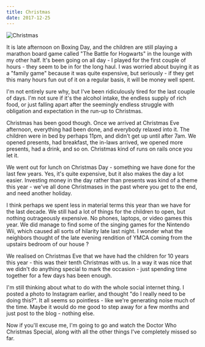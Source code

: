 ```yaml
---
title: Christmas
date: 2017-12-25
---
```


![Christmas](https://source.unsplash.com/7QCBakMyDCE/1600x900)

It is late afternoon on Boxing Day, and the children are still playing a marathon board game called "The Battle for Hogwarts" in the lounge with my other half. It's been going on all day - I played for the first couple of hours - they seem to be in for the long haul. I was worried about buying it as a "family game" because it was quite expensive, but seriously - if they get this many hours fun out of it on a regular basis, it will be money well spent.

I'm not entirely sure why, but I've been ridiculously tired for the last couple of days. I'm not sure if it's the alcohol intake, the endless supply of rich food, or just falling apart after the seemingly endless struggle with obligation and expectation in the run-up to Christmas.

Christmas has been good though. Once we arrived at Christmas Eve afternoon, everything had been done, and everybody relaxed into it. The children were in bed by perhaps 11pm, and didn't get up until after 7am. We opened presents, had breakfast, the in-laws arrived, we opened more presents, had a drink, and so on. Christmas kind of runs on rails once you let it.

We went out for lunch on Christmas Day - something we have done for the last few years. Yes, it's quite expensive, but it also makes the day a lot easier. Investing money in the day rather than presents was kind of a theme this year - we've all done Christmases in the past where you get to the end, and need another holiday.

I think perhaps we spent less in material terms this year than we have for the last decade. We still had a lot of things for the children to open, but nothing outrageously expensive. No phones, laptops, or video games this year. We did manage to find some of the singing games for the Nintendo Wii, which caused all sorts of hilarity late last night. I wonder what the neighbors thought of the late evening rendition of YMCA coming from the upstairs bedroom of our house ?

We realised on Christmas Eve that we have had the children for 10 years this year - this was their tenth Christmas with us. In a way it was nice that we didn't do anything special to mark the occasion - just spending time together for a few days has been enough.

I'm still thinking about what to do with the whole social internet thing. I posted a photo to Instagram earlier, and thought "do I really need to be doing this?". It all seems so pointless - like we're generating noise much of the time. Maybe it would do me good to step away for a few months and just post to the blog - nothing else.

Now if you'll excuse me, I'm going to go and watch the Doctor Who Christmas Special, along with all the other things I've completely missed so far.